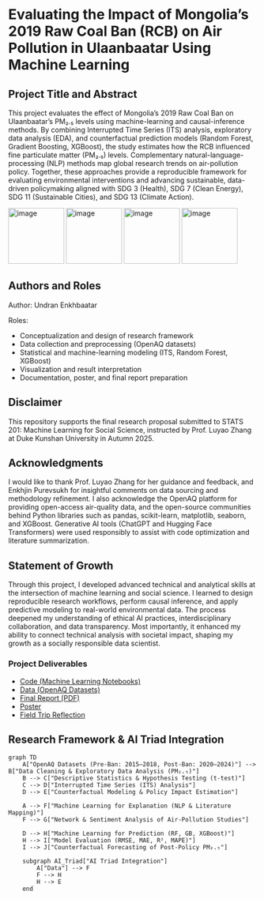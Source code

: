 # Evaluating the Impact of Mongolia’s 2019 Raw Coal Ban (RCB) on Air Pollution in Ulaanbaatar Using Machine Learning

## Project Title and Abstract
This project evaluates the effect of Mongolia’s 2019 Raw Coal Ban on Ulaanbaatar’s PM₂.₅ levels using machine-learning and causal-inference methods. By combining Interrupted Time Series (ITS) analysis, exploratory data analysis (EDA), and counterfactual prediction models (Random Forest, Gradient Boosting, XGBoost), the study estimates how the RCB influenced fine particulate matter (PM₂.₅) levels. Complementary natural-language-processing (NLP) methods map global research trends on air-pollution policy. Together, these approaches provide a reproducible framework for evaluating environmental interventions and advancing sustainable, data-driven policymaking aligned with SDG 3 (Health), SDG 7 (Clean Energy), SDG 11 (Sustainable Cities), and SDG 13 (Climate Action).

<img width="113" height="113" alt="image" src="https://github.com/user-attachments/assets/585ef0aa-1d19-43c5-badb-bdc930cb24ba" />
<img width="113" height="113" alt="image" src="https://github.com/user-attachments/assets/29bdba31-9d7d-4ffd-977f-9f9e5540d046" />
<img width="113" height="113" alt="image" src="https://github.com/user-attachments/assets/f0dbaf28-83c3-4e15-a83b-aa8629d33f0f" />
<img width="113" height="113" alt="image" src="https://github.com/user-attachments/assets/e5606777-32e1-470f-a42a-051adc3eef64" />

## Authors and Roles
Author: Undran Enkhbaatar

Roles:
- Conceptualization and design of research framework
- Data collection and preprocessing (OpenAQ datasets)
- Statistical and machine-learning modeling (ITS, Random Forest, XGBoost)
- Visualization and result interpretation
- Documentation, poster, and final report preparation

## Disclaimer 
This repository supports the final research proposal submitted to STATS 201: Machine
Learning for Social Science, instructed by Prof. Luyao Zhang at Duke Kunshan
University in Autumn 2025.

## Acknowledgments
I would like to thank Prof. Luyao Zhang for her guidance and feedback, and Enkhjin Purevsukh for insightful comments on data sourcing and methodology refinement. I also acknowledge the OpenAQ platform for providing open-access air-quality data, and the open-source communities behind Python libraries such as pandas, scikit-learn, matplotlib, seaborn, and XGBoost. Generative AI tools (ChatGPT and Hugging Face Transformers) were used responsibly to assist with code optimization and literature summarization.

## Statement of Growth
Through this project, I developed advanced technical and analytical skills at the intersection of machine learning and social science. I learned to design reproducible research workflows, perform causal inference, and apply predictive modeling to real-world environmental data. The process deepened my understanding of ethical AI practices, interdisciplinary collaboration, and data transparency. Most importantly, it enhanced my ability to connect technical analysis with societal impact, shaping my growth as a socially responsible data scientist.

### **Project Deliverables**
- [Code (Machine Learning Notebooks)](code/)
- [Data (OpenAQ Datasets)](data/)
- [Final Report (PDF)](docs/STATS201_Final.pdf)
- [Poster](docs/STATS201_Poster.pdf)
- [Field Trip Reflection](docs/Field_Trip_Reflection.pdf)
  
## Research Framework & AI Triad Integration
```mermaid
graph TD
    A["OpenAQ Datasets (Pre-Ban: 2015–2018, Post-Ban: 2020–2024)"] --> B["Data Cleaning & Exploratory Data Analysis (PM₂.₅)"]
    B --> C["Descriptive Statistics & Hypothesis Testing (t-test)"]
    C --> D["Interrupted Time Series (ITS) Analysis"]
    D --> E["Counterfactual Modeling & Policy Impact Estimation"]
    
    A --> F["Machine Learning for Explanation (NLP & Literature Mapping)"]
    F --> G["Network & Sentiment Analysis of Air-Pollution Studies"]
    
    D --> H["Machine Learning for Prediction (RF, GB, XGBoost)"]
    H --> I["Model Evaluation (RMSE, MAE, R², MAPE)"]
    I --> J["Counterfactual Forecasting of Post-Policy PM₂.₅"]

    subgraph AI_Triad["AI Triad Integration"]
        A["Data"] --> F
        F --> H
        H --> E
    end



